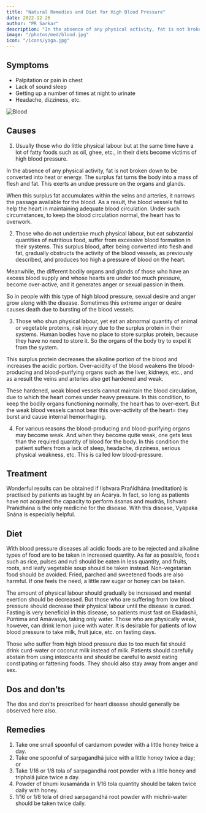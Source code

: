 ```yaml
---
title: "Natural Remedies and Diet for High Blood Pressure"
date: 2022-12-26
author: "PR Sarkar"
description: "In the absence of any physical activity, fat is not broken down to be converted into heat or energy. The surplus fat turns the body into a mass of flesh and fat. This exerts an undue pressure on the organs and glands"
image: "/photos/med/blood.jpg"
icon: "/icons/yoga.jpg"
---
```




## Symptoms

- Palpitation or pain in chest
- Lack of sound sleep
- Getting up a number of times at night to urinate
- Headache, dizziness, etc.

![Blood](/photos/med/blood.jpg)


## Causes

1. Usually those who do little physical labour but at the same time have a lot of fatty foods such as oil, ghee, etc., in their diets become victims of high blood pressure. 

In the absence of any physical activity, fat is not broken down to be converted into heat or energy. The surplus fat turns the body into a mass of flesh and fat. This exerts an undue pressure on the organs and glands.

When this surplus fat accumulates within the veins and arteries, it narrows the passage available for the blood. As a result, the blood vessels fail to help the heart in maintaining adequate blood circulation. Under such circumstances, to keep the blood circulation normal, the heart has to overwork.

2. Those who do not undertake much physical labour, but eat substantial quantities of nutritious food, suffer from excessive blood formation in their systems. This surplus blood, after being converted into flesh and fat, gradually obstructs the activity of the blood vessels, as previously described, and produces too high a pressure of blood on the heart.

Meanwhile, the different bodily organs and glands of those who have an excess blood supply and whose hearts are under too much pressure, become over-active, and it generates anger or sexual passion in them. 

So in people with this type of high blood pressure, sexual desire and anger grow along with the disease. Sometimes this extreme anger or desire causes death due to bursting of the blood vessels.

3. Those who shun physical labour, yet eat an abnormal quantity of animal or vegetable proteins, risk injury due to the surplus protein in their systems. Human bodies have no place to store surplus protein, because they have no need to store it. So the organs of the body try to expel it from the system.

This surplus protein decreases the alkaline portion of the blood and increases the acidic portion. Over-acidity of the blood weakens the blood-producing and blood-purifying organs such as the liver, kidneys, etc., and as a result the veins and arteries also get hardened and weak. 

These hardened, weak blood vessels cannot maintain the blood circulation, due to which the heart comes under heavy pressure. In this condition, to keep the bodily organs functioning normally, the heart has to over-exert. But the weak blood vessels cannot bear this over-activity of the heart= they burst and cause internal hemorrhaging.

4. For various reasons the blood-producing and blood-purifying organs may become weak. And when they become quite weak, one gets less than the required quantity of blood for the body. In this condition the patient suffers from a lack of sleep, headache, dizziness, serious physical weakness, etc. This is called low blood-pressure.

## Treatment

<!-- Morning – Utkśepa Mudrá, Karmásana, Yogamudrá, Diirgha Prańáma, Bhújauṋgásana, Agnisára Mudra, and Váyavii Mudrá or Váyavii Práńáyáma.
Evening – Karmásana, Yogamudrá, Diirgha Prańáma, Bhújauṋgásana, Agnisára Mudrá, and Upaviśt́a Ud́d́ayana Mudrá. -->

Wonderful results can be obtained if Iishvara Prańidhána (meditation) is practised by patients as taught by an Ácárya. In fact, so long as patients have not acquired the capacity to perform ásanas and mudrás, Iishvara Prańidhána is the only medicine for the disease. With this disease, Vyápaka Snána is especially helpful.

## Diet

With blood pressure diseases all acidic foods are to be rejected and alkaline types of food are to be taken in increased quantity. As far as possible, foods such as rice, pulses and rut́i should be eaten in less quantity, and fruits, roots, and leafy vegetable soup should be taken instead. Non-vegetarian food should be avoided. Fried, parched and sweetened foods are also harmful. If one feels the need, a little raw sugar or honey can be taken.

The amount of physical labour should gradually be increased and mental exertion should be decreased. But those who are suffering from low blood pressure should decrease their physical labour until the disease is cured.
Fasting is very beneficial in this disease, so patients must fast on Ekádashii, Púrńima and Amávasyá, taking only water. Those who are physically weak, however, can drink lemon juice with water. It is desirable for patients of low blood pressure to take milk, fruit juice, etc. on fasting days.

Those who suffer from high blood pressure due to too much fat should drink curd-water or coconut milk instead of milk. Patients should carefully abstain from using intoxicants and should be careful to avoid eating constipating or fattening foods. They should also stay away from anger and sex.

## Dos and don’ts

The dos and don’ts prescribed for heart disease should generally be observed here also.


## Remedies

1. Take one small spoonful of cardamom powder with a little honey twice a day.
2. Take one spoonful of sarpagandhá juice with a little honey twice a day; or
3. Take 1/16 or 1/8 tola of sarpagandhá root powder with a little honey and triphalá juice twice a day.
4. Powder of bhumi kusamáńda in 1/16 tola quantity should be taken twice daily with honey.
5. 1/16 or 1/8 tola of dried sarpagandhá root powder with michrii-water should be taken twice daily.